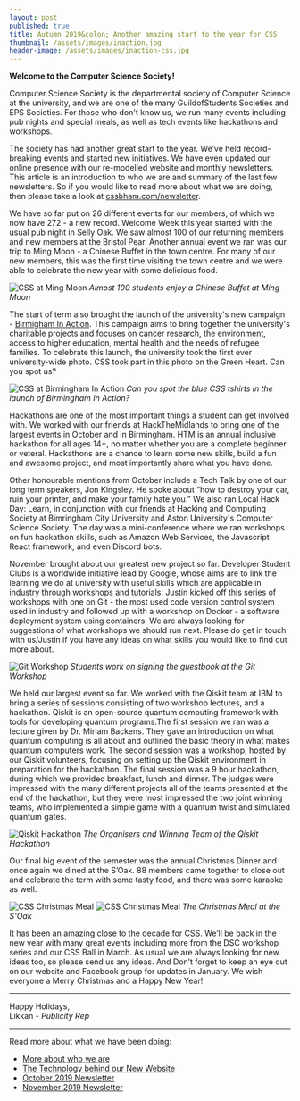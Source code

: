 ```yaml
---
layout: post
published: true
title: Autumn 2019&colon; Another amazing start to the year for CSS
thumbnail: /assets/images/inaction.jpg
header-image: /assets/images/inaction-css.jpg
---
```

**Welcome to the Computer Science Society!**

Computer Science Society is the departmental society of Computer Science at the university, and we are one of the many GuildofStudents Societies and EPS Societies. For those who don't know us, we run many events including pub nights and special meals, as well as tech events like hackathons and workshops.

The society has had another great start to the year. We’ve held record-breaking events and started new initiatives. We have even updated our online presence with our re-modelled website and monthly newsletters. This article is an introduction to who we are and  summary of the last few newsletters. So if you would like to read more about what we are doing, then please take a look at [cssbham.com/newsletter](https://cssbham.com/newsletter).

We have so far put on 26 different events for our members, of which we now have 272 - a new record. Welcome Week this year started with the usual pub night in Selly Oak. We saw almost 100 of our returning members and new members at the Bristol Pear. Another annual event we ran was our trip to Ming Moon - a Chinese Buffet in the town centre. For many of our new members, this was the first time visiting the town centre and we were able to celebrate the new year with some delicious food.

![CSS at Ming Moon](/assets/images/ming-moon.jpg)
*Almost 100 students enjoy a Chinese Buffet at Ming Moon*

The start of term also brought the launch of the university's new campaign - [Birmigham In Action](https://birmingham.ac.uk/action). This campaign aims to bring together the university's charitable projects and focuses on cancer research, the environment, access to higher education, mental health and the needs of refugee families. To celebrate this launch, the university took the first ever university-wide photo. CSS took part in this photo on the Green Heart. Can you spot us?

![CSS at Birmingham In Action](/assets/images/inaction.jpg)
*Can you spot the blue CSS tshirts in the launch of Birmingham In Action?*

Hackathons are one of the most important things a  student can get involved with. We worked with our friends at HackTheMidlands to bring one of the largest events in October and in Birmingham. HTM is an annual inclusive hackathon for all ages 14+, no matter whether you are a complete beginner or veteral. Hackathons are a chance to learn some new skills, build a fun and awesome project, and most importantly share what you have done.

Other honourable mentions from October include a Tech Talk by one of our long term speakers, Jon Kingsley. He spoke about “how to destroy your car, ruin your printer, and make your family hate you.” We also ran Local Hack Day: Learn, in conjunction with our friends at Hacking and Computing Society at Bimringham City University and Aston University's Computer Science Society. The day was a mini-conference where we ran workshops on fun hackathon skills, such as Amazon Web Services, the Javascript React framework, and even Discord bots.

November brought about our greatest new project so far. Developer Student Clubs is a worldwide initiative lead by Google, whose aims are to link the learning we do at university with useful skills which are applicable in industry through workshops and tutorials. Justin kicked off this series of workshops with one on Git - the most used code version control system used in industry and followed up with a workshop on Docker - a software deployment system using containers. We are always looking for suggestions of what workshops we should run next. Please do get in touch with us/Justin if you have any ideas on what skills you would like to find out more about.

![Git Workshop](/assets/images/git-workshop.jpg)
*Students work on signing the guestbook at the Git Workshop*

We held our largest event so far. We worked with the Qiskit team at IBM to bring a series of sessions consisting of two workshop lectures, and a hackathon. Qiskit is an open-source quantum computing framework with tools for developing quantum programs.The first session we ran was a lecture given by Dr. Miriam Backens. They gave an introduction on what quantum computing is all about and outlined the basic theory in what makes quantum computers work. The second session was a workshop, hosted by our Qiskit volunteers, focusing on setting up the Qiskit environment in preparation for the hackathon. The final session was a 9 hour hackathon, during which we provided breakfast, lunch and dinner. The judges were impressed with the many different projects all of the teams presented at the end of the hackathon, but they were most impressed the two joint winning teams, who implemented a simple game with a quantum twist and simulated quantum gates.

![Qiskit Hackathon](/assets/images/qiskit.jpg)
*The Organisers and Winning Team of the Qiskit Hackathon*

Our final big event of the semester was the annual Christmas Dinner and once again we dined at the S’Oak. 88 members came together to close out and celebrate the term with some tasty food, and there was some karaoke as well.

![CSS Christmas Meal](/assets/images/xmas-meal.jpg)
![CSS Christmas Meal](/assets/images/xmas-meal-2.jpg)
*The Christmas Meal at the S'Oak*

It has been an amazing close to the decade for CSS. We’ll be back in the new year with many great events including more from the DSC workshop series and our CSS Ball in March. As usual we are always looking for new ideas too, so please send us any ideas. And Don’t forget to keep an eye out on our website and Facebook group for updates in January. We wish everyone a Merry Christmas and a Happy New Year!

- - -

Happy Holidays,\
Likkan - *Publicity Rep*

- - -

Read more about what we have been doing:

* [More about who we are](https://cssbham.com/about)
* [The Technology behind our New Website](https://cssbham.com/newsletter/website-update)
* [October 2019 Newsletter](https://cssbham.com/newsletter/october-2019)
* [November 2019 Newsletter](https://cssbham.com/newsletter/november-2019)

